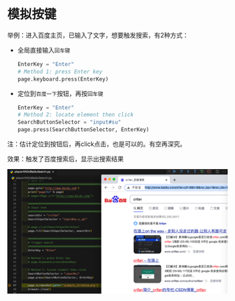 # 模拟按键

举例：进入百度主页，已输入了文字，想要触发搜索，有2种方式：

* 全局直接输入`回车键`
    ```python
    EnterKey = "Enter"
    # Method 1: press Enter key
    page.keyboard.press(EnterKey)
    ```
* 定位到`百度一下`按钮，再按`回车键`
    ```python
    EnterKey = "Enter"
    # Method 2: locate element then click
    SearchButtonSelector = "input#su"
    page.press(SearchButtonSelector, EnterKey)
    ```

注：估计定位到按钮后，再click点击，也是可以的。有空再深究。

效果：触发了百度搜索后，显示出搜索结果

![playwright_triggered_search_show_result](../../../../assets/img/playwright_triggered_search_show_result.png)
